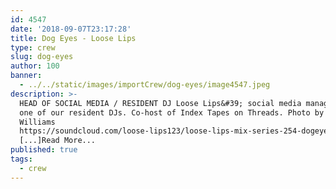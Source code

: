 ```yaml
---
id: 4547
date: '2018-09-07T23:17:28'
title: Dog Eyes - Loose Lips
type: crew
slug: dog-eyes
author: 100
banner:
  - ../../static/images/importCrew/dog-eyes/image4547.jpeg
description: >-
  HEAD OF SOCIAL MEDIA / RESIDENT DJ Loose Lips&#39; social media manager and
  one of our resident DJs. Co-host of Index Tapes on Threads. Photo by Tom
  Williams
  https://soundcloud.com/loose-lips123/loose-lips-mix-series-254-dogeyeshttps://www.facebook.com/deindex/https://www.instagram.com/indextapes/https://soundcloud.com/indextapes
  [...]Read More...
published: true
tags:
  - crew
---
```

